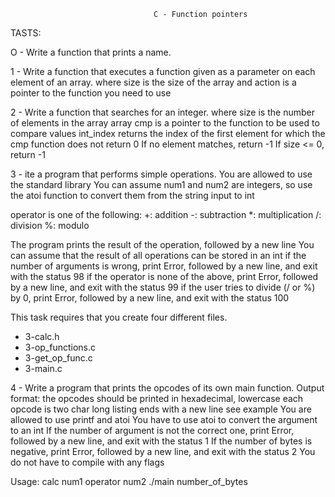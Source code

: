                                     C - Function pointers

TASTS:

O - Write a function that prints a name.

1 - Write a function that executes a function given as a parameter on each element of an array.
where size is the size of the array
and action is a pointer to the function you need to use

2 - Write a function that searches for an integer.
where size is the number of elements in the array array
cmp is a pointer to the function to be used to compare values
int_index returns the index of the first element for which the cmp function does not return 0
If no element matches, return -1
If size <= 0, return -1

3 - ite a program that performs simple operations.
You are allowed to use the standard library
You can assume num1 and num2 are integers, so use the atoi function to convert them from the string input to int

operator is one of the following:
+: addition
-: subtraction
*: multiplication
/: division
%: modulo

The program prints the result of the operation, followed by a new line
You can assume that the result of all operations can be stored in an int
if the number of arguments is wrong, print Error, followed by a new line, and exit with the status 98
if the operator is none of the above, print Error, followed by a new line, and exit with the status 99
if the user tries to divide (/ or %) by 0, print Error, followed by a new line, and exit with the status 100

This task requires that you create four different files.
- 3-calc.h
- 3-op_functions.c
- 3-get_op_func.c
- 3-main.c

4 - Write a program that prints the opcodes of its own main function.
Output format:
the opcodes should be printed in hexadecimal, lowercase
each opcode is two char long
listing ends with a new line
see example
You are allowed to use printf and atoi
You have to use atoi to convert the argument to an int
If the number of argument is not the correct one, print Error, followed by a new line, and exit with the status 1
If the number of bytes is negative, print Error, followed by a new line, and exit with the status 2
You do not have to compile with any flags

Usage:
calc num1 operator num2
./main number_of_bytes

